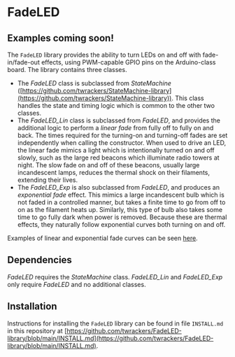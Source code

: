# FadeLED #

## Examples coming soon! ##

The `FadeLED` library provides the ability to turn LEDs on and off with fade-in/fade-out effects, using PWM-capable GPIO pins on the Arduino-class board.  The library contains three classes.

- The *FadeLED* class is subclassed from *StateMachine* ([https://github.com/twrackers/StateMachine-library](https://github.com/twrackers/StateMachine-library)).  This class handles the state and timing logic which is common to the other two classes.
- The *FadeLED_Lin* class is subclassed from *FadeLED*, and provides the additional logic to perform a *linear fade* from fully off to fully on and back.  The times required for the turning-on and turning-off fades are set independently when calling the constructor.  When used to drive an LED, the linear fade mimics a light which is intentionally turned on and off slowly, such as the large red beacons which illuminate radio towers at night.  The slow fade on and off of these beacons, usually large incandescent lamps, reduces the thermal shock on their filaments, extending their lives.
- The *FadeLED_Exp* is also subclassed from *FadeLED*, and produces an *exponential fade* effect.  This mimics a large incandescent bulb which is not faded in a controlled manner, but takes a finite time to go from off to on as the filament heats up.  Similarly, this type of bulb also takes some time to go fully dark when power is removed.  Because these are thermal effects, they naturally follow exponential curves both turning on and off.

Examples of linear and exponential fade curves can be seen [here](extras/FadeLED_plot.png).

## Dependencies ##

*FadeLED* requires the *StateMachine* class.  *FadeLED_Lin* and *FadeLED_Exp* only require *FadeLED* and no additional classes.

## Installation ##

Instructions for installing the `FadeLED` library can be found in file `INSTALL.md` in this repository at [https://github.com/twrackers/FadeLED-library/blob/main/INSTALL.md](https://github.com/twrackers/FadeLED-library/blob/main/INSTALL.md).
